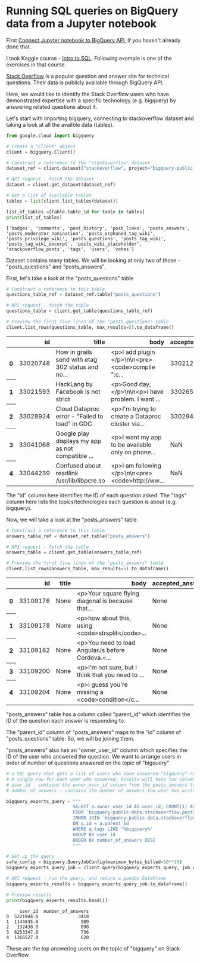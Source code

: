 # Running SQL queries on BigQuery data from a Jupyter notebook

First [Connect Jupyter notebook to BigQuery API](https://github.com/ved-sharma/BigQuery_Jupyter_notebook_setup), if you haven't already done that.

I took Kaggle course - [Intro to SQL](https://www.kaggle.com/learn/intro-to-sql). Following example is one of the exercises in that course.

[Stack Overflow](https://stackoverflow.com/) is a popular question and answer site for technical questions. Their data is publicly available through BigQuery API.

Here, we would like to identify the Stack Overflow users who have demonstrated expertise with a specific technology (e.g. bigquery) by answering related questions about it.

Let's start with importing bigquery, connecting to stackoverflow dataset and taking a look at all the availble data (tables).


```python
from google.cloud import bigquery

# Create a "Client" object
client = bigquery.Client()

# Construct a reference to the "stackoverflow" dataset
dataset_ref = client.dataset("stackoverflow", project="bigquery-public-data")

# API request - fetch the dataset
dataset = client.get_dataset(dataset_ref)

# Get a list of available tables 
tables = list(client.list_tables(dataset))

list_of_tables =[table.table_id for table in tables]
print(list_of_tables)
```

    ['badges', 'comments', 'post_history', 'post_links', 'posts_answers', 'posts_moderator_nomination', 'posts_orphaned_tag_wiki', 'posts_privilege_wiki', 'posts_questions', 'posts_tag_wiki', 'posts_tag_wiki_excerpt', 'posts_wiki_placeholder', 'stackoverflow_posts', 'tags', 'users', 'votes']
    

Dataset contains many tables. We will be looking at only two of those - "posts_questions" and "posts_answers".

First, let's take a look at the "posts_questions" table


```python
# Construct a reference to this table
questions_table_ref = dataset_ref.table("posts_questions")

# API request - fetch the table
questions_table = client.get_table(questions_table_ref)

# Preview the first five lines of the "posts_questions" table
client.list_rows(questions_table, max_results=5).to_dataframe()
```




<div>
<table border="0" class="dataframe">
  <thead>
    <tr style="text-align: right;">
      <th></th>
      <th>id</th>
      <th>title</th>
      <th>body</th>
      <th>accepted_answer_id</th>
      <th>answer_count</th>
      <th>comment_count</th>
      <th>community_owned_date</th>
      <th>creation_date</th>
      <th>favorite_count</th>
      <th>last_activity_date</th>
      <th>last_edit_date</th>
      <th>last_editor_display_name</th>
      <th>last_editor_user_id</th>
      <th>owner_display_name</th>
      <th>owner_user_id</th>
      <th>parent_id</th>
      <th>post_type_id</th>
      <th>score</th>
      <th>tags</th>
      <th>view_count</th>
    </tr>
  </thead>
  <tbody>
    <tr>
      <th>0</th>
      <td>33020748</td>
      <td>How in grails send with etag 302 status and no...</td>
      <td>&lt;p&gt;I add plugin &lt;/p&gt;\n\n&lt;pre&gt;&lt;code&gt;compile ":c...</td>
      <td>33021299.0</td>
      <td>1</td>
      <td>0</td>
      <td>None</td>
      <td>2015-10-08 16:03:35.450000+00:00</td>
      <td>None</td>
      <td>2015-10-08 16:31:49.093000+00:00</td>
      <td>2015-10-08 16:09:22.350000+00:00</td>
      <td>None</td>
      <td>5053192.0</td>
      <td>None</td>
      <td>5053192</td>
      <td>None</td>
      <td>1</td>
      <td>0</td>
      <td>grails|etag</td>
      <td>256</td>
    </tr>
    <tr>
      <th>1</th>
      <td>33021593</td>
      <td>HackLang by Facebook is not strict</td>
      <td>&lt;p&gt;Good day,&lt;/p&gt;\n\n&lt;p&gt;I have problem. I want ...</td>
      <td>33026520.0</td>
      <td>1</td>
      <td>0</td>
      <td>None</td>
      <td>2015-10-08 16:47:04.940000+00:00</td>
      <td>None</td>
      <td>2015-10-08 21:50:58.280000+00:00</td>
      <td>2015-10-08 21:50:58.280000+00:00</td>
      <td>user3477804</td>
      <td>NaN</td>
      <td>None</td>
      <td>3249421</td>
      <td>None</td>
      <td>1</td>
      <td>2</td>
      <td>hhvm|hacklang</td>
      <td>256</td>
    </tr>
    <tr>
      <th>2</th>
      <td>33028924</td>
      <td>Cloud Dataproc error - "Failed to load" in GDC</td>
      <td>&lt;p&gt;I'm trying to create a Dataproc cluster via...</td>
      <td>33029452.0</td>
      <td>1</td>
      <td>0</td>
      <td>None</td>
      <td>2015-10-09 02:27:56.367000+00:00</td>
      <td>None</td>
      <td>2015-11-16 20:15:23.607000+00:00</td>
      <td>NaT</td>
      <td>None</td>
      <td>NaN</td>
      <td>None</td>
      <td>2877278</td>
      <td>None</td>
      <td>1</td>
      <td>3</td>
      <td>google-cloud-platform|google-cloud-dataproc</td>
      <td>256</td>
    </tr>
    <tr>
      <th>3</th>
      <td>33041068</td>
      <td>Google play displays my app as not compatible ...</td>
      <td>&lt;p&gt;I want my app to be available only on phone...</td>
      <td>NaN</td>
      <td>1</td>
      <td>0</td>
      <td>None</td>
      <td>2015-10-09 14:40:25.690000+00:00</td>
      <td>None</td>
      <td>2015-10-09 14:52:13.987000+00:00</td>
      <td>NaT</td>
      <td>None</td>
      <td>NaN</td>
      <td>None</td>
      <td>3318949</td>
      <td>None</td>
      <td>1</td>
      <td>0</td>
      <td>android|android-install-apk</td>
      <td>256</td>
    </tr>
    <tr>
      <th>4</th>
      <td>33044239</td>
      <td>Confused about readlink /usr/lib/libpcre.so</td>
      <td>&lt;p&gt;I am following &lt;/p&gt;\n\n&lt;pre&gt;&lt;code&gt;http://ww...</td>
      <td>NaN</td>
      <td>1</td>
      <td>0</td>
      <td>None</td>
      <td>2015-10-09 17:42:37.293000+00:00</td>
      <td>None</td>
      <td>2015-10-09 23:37:14.230000+00:00</td>
      <td>2015-10-09 17:49:09.120000+00:00</td>
      <td>None</td>
      <td>5214008.0</td>
      <td>None</td>
      <td>5214008</td>
      <td>None</td>
      <td>1</td>
      <td>0</td>
      <td>linux</td>
      <td>256</td>
    </tr>
  </tbody>
</table>
</div>



The "id" column here identifies the ID of each question asked.
The "tags" column here lists the topics/technologies each question is about (e.g. bigquery).

Now, we will take a look at the "posts_answers" table.


```python
# Construct a reference to this table
answers_table_ref = dataset_ref.table("posts_answers")

# API request - fetch the table
answers_table = client.get_table(answers_table_ref)

# Preview the first five lines of the "posts_answers" table
client.list_rows(answers_table, max_results=5).to_dataframe()
```




<div>
<table border="0" class="dataframe">
  <thead>
    <tr style="text-align: right;">
      <th></th>
      <th>id</th>
      <th>title</th>
      <th>body</th>
      <th>accepted_answer_id</th>
      <th>answer_count</th>
      <th>comment_count</th>
      <th>community_owned_date</th>
      <th>creation_date</th>
      <th>favorite_count</th>
      <th>last_activity_date</th>
      <th>last_edit_date</th>
      <th>last_editor_display_name</th>
      <th>last_editor_user_id</th>
      <th>owner_display_name</th>
      <th>owner_user_id</th>
      <th>parent_id</th>
      <th>post_type_id</th>
      <th>score</th>
      <th>tags</th>
      <th>view_count</th>
    </tr>
  </thead>
  <tbody>
    <tr>
      <th>0</th>
      <td>33109176</td>
      <td>None</td>
      <td>&lt;p&gt;Your square flying diagonal is because that...</td>
      <td>None</td>
      <td>None</td>
      <td>0</td>
      <td>None</td>
      <td>2015-10-13 17:40:54.690000+00:00</td>
      <td>None</td>
      <td>2015-10-13 17:53:03.513000+00:00</td>
      <td>2015-10-13 17:53:03.513000+00:00</td>
      <td>None</td>
      <td>1737627.0</td>
      <td>None</td>
      <td>1737627</td>
      <td>33107490</td>
      <td>2</td>
      <td>0</td>
      <td>None</td>
      <td>None</td>
    </tr>
    <tr>
      <th>1</th>
      <td>33109178</td>
      <td>None</td>
      <td>&lt;p&gt;how about this, using &lt;code&gt;strsplit&lt;/code&gt;...</td>
      <td>None</td>
      <td>None</td>
      <td>0</td>
      <td>None</td>
      <td>2015-10-13 17:41:00.420000+00:00</td>
      <td>None</td>
      <td>2015-10-13 19:39:58.627000+00:00</td>
      <td>2015-10-13 19:39:58.627000+00:00</td>
      <td>None</td>
      <td>635843.0</td>
      <td>None</td>
      <td>635843</td>
      <td>33104951</td>
      <td>2</td>
      <td>0</td>
      <td>None</td>
      <td>None</td>
    </tr>
    <tr>
      <th>2</th>
      <td>33109182</td>
      <td>None</td>
      <td>&lt;p&gt;You need to load AngularJs before Cordova.&lt;...</td>
      <td>None</td>
      <td>None</td>
      <td>0</td>
      <td>None</td>
      <td>2015-10-13 17:41:09.587000+00:00</td>
      <td>None</td>
      <td>2015-10-13 17:41:09.587000+00:00</td>
      <td>NaT</td>
      <td>None</td>
      <td>NaN</td>
      <td>None</td>
      <td>5273311</td>
      <td>32664840</td>
      <td>2</td>
      <td>0</td>
      <td>None</td>
      <td>None</td>
    </tr>
    <tr>
      <th>3</th>
      <td>33109200</td>
      <td>None</td>
      <td>&lt;p&gt;I'm not sure, but I think that you need to ...</td>
      <td>None</td>
      <td>None</td>
      <td>0</td>
      <td>None</td>
      <td>2015-10-13 17:42:21.293000+00:00</td>
      <td>None</td>
      <td>2015-10-13 18:55:00.113000+00:00</td>
      <td>2015-10-13 18:55:00.113000+00:00</td>
      <td>None</td>
      <td>371184.0</td>
      <td>None</td>
      <td>2501136</td>
      <td>33026509</td>
      <td>2</td>
      <td>0</td>
      <td>None</td>
      <td>None</td>
    </tr>
    <tr>
      <th>4</th>
      <td>33109204</td>
      <td>None</td>
      <td>&lt;p&gt;I guess you're missing a &lt;code&gt;condition&lt;/c...</td>
      <td>None</td>
      <td>None</td>
      <td>0</td>
      <td>None</td>
      <td>2015-10-13 17:42:29.307000+00:00</td>
      <td>None</td>
      <td>2015-10-13 17:42:29.307000+00:00</td>
      <td>NaT</td>
      <td>None</td>
      <td>NaN</td>
      <td>None</td>
      <td>4366287</td>
      <td>33109071</td>
      <td>2</td>
      <td>0</td>
      <td>None</td>
      <td>None</td>
    </tr>
  </tbody>
</table>
</div>



"posts_answers" table has a column called "parent_id" which identifies the ID of the question each answer is responding to. 

The "parent_id" column of "posts_answers" maps to the "id" column of "posts_questions" table. So, we will be joining them.

"posts_answers" also has an "owner_user_id" column which specifies the ID of the user who answered the question. We want to arrange users in order of number of questions answered on the topic of "bigquery"


```python
# a SQL query that gets a list of users who have answered "bigquery"-related questions and the count of their answers.
# A single row for each user who answered. Results will have two columns:
# user_id - contains the owner_user_id column from the posts_answers table
# number_of_answers - contains the number of answers the user has written to "bigquery"-related questions

bigquery_experts_query = """
                         SELECT a.owner_user_id AS user_id, COUNT(1) AS number_of_answers
                         FROM `bigquery-public-data.stackoverflow.posts_questions` AS q 
                         INNER JOIN `bigquery-public-data.stackoverflow.posts_answers` AS a
                         ON q.id = a.parent_id
                         WHERE q.tags LIKE '%bigquery%'
                         GROUP BY user_id
                         ORDER BY number_of_answers DESC
                         """

# Set up the query
safe_config = bigquery.QueryJobConfig(maximum_bytes_billed=10**10)
bigquery_experts_query_job = client.query(bigquery_experts_query, job_config=safe_config)

# API request - run the query, and return a pandas DataFrame
bigquery_experts_results = bigquery_experts_query_job.to_dataframe() 

# Preview results
print(bigquery_experts_results.head())
```

         user_id  number_of_answers
    0  5221944.0               3418
    1  1144035.0                989
    2   132438.0                898
    3  6253347.0                736
    4  1366527.0                620
    

These are the top answering users on the topic of "bigquery" on Stack Overflow.
